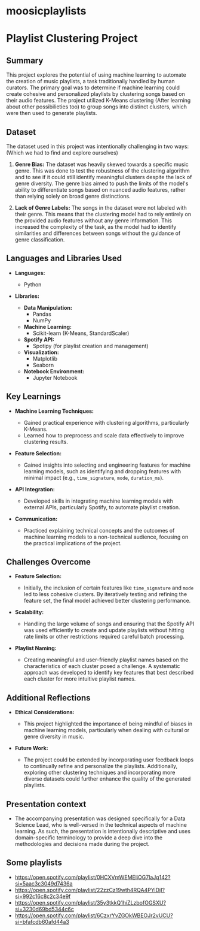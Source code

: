 # moosicplaylists
# Playlist Clustering Project

## Summary
This project explores the potential of using machine learning to automate the creation of music playlists, a task traditionally handled by human curators. The primary goal was to determine if machine learning could create cohesive and personalized playlists by clustering songs based on their audio features. The project utilized K-Means clustering (After learning about other possibilieties too) to group songs into distinct clusters, which were then used to generate playlists.

## Dataset
The dataset used in this project was intentionally challenging in two ways: (Which we had to find and explore ourselves)

1. **Genre Bias:** The dataset was heavily skewed towards a specific music genre. This was done to test the robustness of the clustering algorithm and to see if it could still identify meaningful clusters despite the lack of genre diversity. The genre bias aimed to push the limits of the model's ability to differentiate songs based on nuanced audio features, rather than relying solely on broad genre distinctions.

2. **Lack of Genre Labels:** The songs in the dataset were not labeled with their genre. This means that the clustering model had to rely entirely on the provided audio features without any genre information. This increased the complexity of the task, as the model had to identify similarities and differences between songs without the guidance of genre classification.

   
## Languages and Libraries Used
- **Languages:**
  - Python

- **Libraries:**
  - **Data Manipulation:** 
    - Pandas
    - NumPy
  - **Machine Learning:**
    - Scikit-learn (K-Means, StandardScaler)
  - **Spotify API:**
    - Spotipy (for playlist creation and management)
  - **Visualization:**
    - Matplotlib
    - Seaborn
  - **Notebook Environment:**
    - Jupyter Notebook

## Key Learnings
- **Machine Learning Techniques:**
  - Gained practical experience with clustering algorithms, particularly K-Means.
  - Learned how to preprocess and scale data effectively to improve clustering results.

- **Feature Selection:**
  - Gained insights into selecting and engineering features for machine learning models, such as identifying and dropping features with minimal impact (e.g., `time_signature`, `mode`, `duration_ms`).

- **API Integration:**
  - Developed skills in integrating machine learning models with external APIs, particularly Spotify, to automate playlist creation.

- **Communication:**
  - Practiced explaining technical concepts and the outcomes of machine learning models to a non-technical audience, focusing on the practical implications of the project.

## Challenges Overcome
- **Feature Selection:** 
  - Initially, the inclusion of certain features like `time_signature` and `mode` led to less cohesive clusters. By iteratively testing and refining the feature set, the final model achieved better clustering performance.
  
- **Scalability:** 
  - Handling the large volume of songs and ensuring that the Spotify API was used efficiently to create and update playlists without hitting rate limits or other restrictions required careful batch processing.
  
- **Playlist Naming:** 
  - Creating meaningful and user-friendly playlist names based on the characteristics of each cluster posed a challenge. A systematic approach was developed to identify key features that best described each cluster for more intuitive playlist names.

## Additional Reflections
- **Ethical Considerations:**
  - This project highlighted the importance of being mindful of biases in machine learning models, particularly when dealing with cultural or genre diversity in music.
  
- **Future Work:**
  - The project could be extended by incorporating user feedback loops to continually refine and personalize the playlists. Additionally, exploring other clustering techniques and incorporating more diverse datasets could further enhance the quality of the generated playlists.
    
## Presentation context
- The accompanying presentation was designed specifically for a Data Science Lead, who is well-versed in the technical aspects of machine learning. As such, the presentation is intentionally descriptive and uses domain-specific terminology to provide a deep dive into the methodologies and decisions made during the project.

## Some playlists 
- https://open.spotify.com/playlist/0HCXVmWEMEliOG7laJq142?si=5aac3c3049d7436a
- https://open.spotify.com/playlist/22zzCz19wth4RQA4PYiDjI?si=992c16c8c2c34e9f
- https://open.spotify.com/playlist/35y3tkkQ1hiZLzbofOGSXU?si=3230d69bd5344c6c
- https://open.spotify.com/playlist/6CzxrYvZGOkWBEOJr2vUCU?si=bfafcdb60afd44a3


